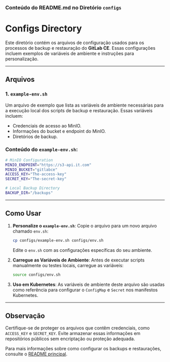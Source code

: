 ### **Conteúdo do README.md no Diretório `configs`**

# Configs Directory

Este diretório contém os arquivos de configuração usados para os processos de backup e restauração do **GitLab CE**. Essas configurações incluem exemplos de variáveis de ambiente e instruções para personalização.

---

## **Arquivos**

### 1. `example-env.sh`
Um arquivo de exemplo que lista as variáveis de ambiente necessárias para a execução local dos scripts de backup e restauração. Essas variáveis incluem:
- Credenciais de acesso ao MinIO.
- Informações do bucket e endpoint do MinIO.
- Diretórios de backup.

### **Conteúdo do `example-env.sh`:**
```bash
# MinIO Configuration
MINIO_ENDPOINT="https://s3-api.it.com"
MINIO_BUCKET="gitlabce"
ACCESS_KEY="The-access-key"
SECRET_KEY="The-secret-key"

# Local Backup Directory
BACKUP_DIR="/backups"
```

---

## **Como Usar**

1. **Personalize o `example-env.sh`**:
   Copie o arquivo para um novo arquivo chamado `env.sh`:
   ```bash
   cp configs/example-env.sh configs/env.sh
   ```
   Edite o `env.sh` com as configurações específicas do seu ambiente.

2. **Carregue as Variáveis de Ambiente**:
   Antes de executar scripts manualmente ou testes locais, carregue as variáveis:
   ```bash
   source configs/env.sh
   ```

3. **Uso em Kubernetes**:
   As variáveis de ambiente deste arquivo são usadas como referência para configurar o `ConfigMap` e `Secret` nos manifestos Kubernetes.

---

## **Observação**

Certifique-se de proteger os arquivos que contêm credenciais, como `ACCESS_KEY` e `SECRET_KEY`. Evite armazenar essas informações em repositórios públicos sem encriptação ou proteção adequada.

Para mais informações sobre como configurar os backups e restaurações, consulte o [README principal](../README.md).
